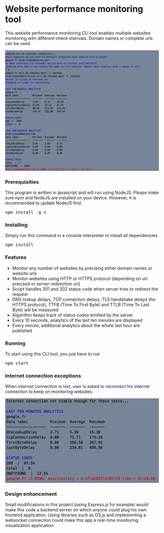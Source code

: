 Website performance monitoring tool
==

This website performance monitoring CLI tool enables multiple websites monitoring with different check intervals. Domain names or complete urls can be used.

<div align="center">
<img src="main-picture.png" alt="screen app" style="width: 600px;">
</div>

### Prerequisities
This program is written in javascript and will run using NodeJS. Please make sure npm and NodeJS are installed on your device.
However, it is recommended to update NodeJS first.
<pre>npm install -g n</pre>

### Installing
Simply run this command in a console interpreter to install all dependencies
<pre>npm install</pre>

### Features
+ Monitor any number of websites by precising either domain names or website urls
+ Monitor websites using HTTP or HTTPS protocol (depending on url precised or server redirection url)
+ Script handles 301 and 302 status code when server tries to redirect the request
+ DNS lookup delays, TCP connection delays, TLS handshake delays (for HTTPS protocol), TTFB (Time To First Byte) and TTLB (Time To Last Byte) will be measured
+ Algorithm keeps track of status codes emitted by the server
+ Every 10 seconds, analytics of the last ten minutes are displayed
+ Every minute, additional analytics about the whole last hour are published

### Running

To start using this CLI tool, you just have to run
<pre>npm start</pre>

### Internet connection exceptions
When internet connection is lost, user is asked to reconnect his internet connection to keep on monitoring websites.
<div align="center">
<img src="internet-exception.png" alt="screen app" style="width: 600px;">
</div>

### Design enhancement
Small modifications in this project (using Express.js for example) would make this code a backend server on which anyone could plug his own frontend application. Using libraries such as D3.js and implementing a websocket connection could make this app a real-time monitoring visualization application.
